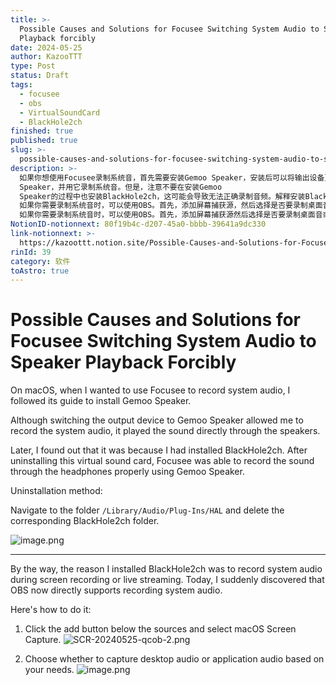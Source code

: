 ```yaml
---
title: >-
  Possible Causes and Solutions for Focusee Switching System Audio to Speaker
  Playback forcibly
date: 2024-05-25
author: KazooTTT
type: Post
status: Draft
tags:
  - focusee
  - obs
  - VirtualSoundCard
  - BlackHole2ch
finished: true
published: true
slug: >-
  possible-causes-and-solutions-for-focusee-switching-system-audio-to-speaker-playback-forcibly
description: >-
  如果你想使用Focusee录制系统音，首先需要安装Gemoo Speaker，安装后可以将输出设备更改为Gemoo
  Speaker，并用它录制系统音。但是，注意不要在安装Gemoo
  Speaker的过程中也安装BlackHole2ch，这可能会导致无法正确录制音频。解释安装BlackHole2ch的方法是删除与其相关的文件夹。
  如果你需要录制系统音时，可以使用OBS。首先，添加屏幕捕获源，然后选择是否要录制桌面音或应用音。
  如果你需要录制系统音时，可以使用OBS。首先，添加屏幕捕获源然后选择是否要录制桌面音或应用音。
NotionID-notionnext: 80f19b4c-d207-45a0-bbbb-39641a9dc330
link-notionnext: >-
  https://kazoottt.notion.site/Possible-Causes-and-Solutions-for-Focusee-Switching-System-Audio-to-Speaker-Playback-forcibly-80f19b4cd20745a0bbbb39641a9dc330
rinId: 39
category: 软件
toAstro: true
---
```


# Possible Causes and Solutions for Focusee Switching System Audio to Speaker Playback Forcibly

On macOS, when I wanted to use Focusee to record system audio, I followed its guide to install Gemoo Speaker.

Although switching the output device to Gemoo Speaker allowed me to record the system audio, it played the sound directly through the speakers.

Later, I found out that it was because I had installed BlackHole2ch. After uninstalling this virtual sound card, Focusee was able to record the sound through the headphones properly using Gemoo Speaker.

Uninstallation method:

Navigate to the folder `/Library/Audio/Plug-Ins/HAL` and delete the corresponding BlackHole2ch folder.

![image.png](https://pictures.kazoottt.top/2024/05/20240525-26e60249b527dc5dc46c78eb123769bf.png)

---

By the way, the reason I installed BlackHole2ch was to record system audio during screen recording or live streaming. Today, I suddenly discovered that OBS now directly supports recording system audio.

Here's how to do it:

1. Click the add button below the sources and select macOS Screen Capture.
   ![SCR-20240525-qcob-2.png](https://pictures.kazoottt.top/2024/05/20240525-862b985a72997075bf72d8dd84efa46c.png)

2. Choose whether to capture desktop audio or application audio based on your needs.
   ![image.png](https://pictures.kazoottt.top/2024/05/20240525-b1ea5d3a03406f26588601ed66067a05.png)
